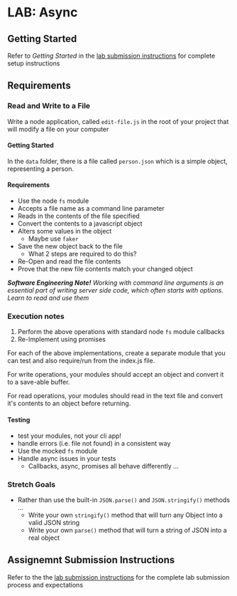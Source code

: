 # LAB: Async

## Getting Started
Refer to *Getting Started* in the [lab submission instructions](../../../reference/submission-instructions/labs/README.md) for complete setup instructions

## Requirements
### Read and Write to a File
Write a node application, called `edit-file.js` in the root of your project that will modify a file on your computer

#### Getting Started
In the `data` folder, there is a file called `person.json` which is a simple object, representing a person.

#### Requirements
* Use the node `fs` module
* Accepts a file name as a command line parameter
* Reads in the contents of the file specified 
* Convert the contents to a javascript object
* Alters some values in the object
  * Maybe use `faker`
* Save the new object back to the file
  * What 2 steps are required to do this?
* Re-Open and read the file contents
* Prove that the new file contents match your changed object

***Software Engineering Note!***
*Working with command line arguments is an essential part of writing server side code, which often starts with options. Learn to read and use them*

### Execution notes

1. Perform the above operations with standard node `fs` module callbacks
1. Re-Implement using promises

For each of the above implementations, create a separate module that you can test and also require/run from the index.js file.

For write operations, your modules should accept an object and convert it to a save-able buffer.

For read operations, your modules should read in the text file and convert it's contents to an object before returning.


#### Testing
* test your modules, not your cli app!
* handle errors (i.e. file not found) in a consistent way
* Use the mocked `fs` module
* Handle async issues in your tests
  * Callbacks, async, promises all behave differently ...

### Stretch Goals

* Rather than use the built-in `JSON.parse()` and `JSON.stringify()` methods ...
  * Write your own `stringify()` method that will turn any Object into a valid JSON string
  * Write your own `parse()` method that will turn a string of JSON into a real object

## Assignemnt Submission Instructions
Refer to the the [lab submission instructions](../../../reference/submission-instructions/labs/README.md) for the complete lab submission process and expectations

